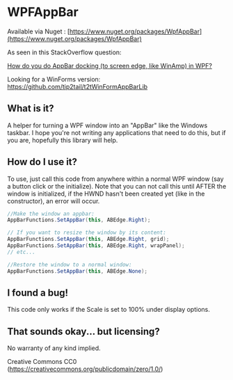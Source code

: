 WPFAppBar
=========

Available via Nuget : [https://www.nuget.org/packages/WpfAppBar](https://www.nuget.org/packages/WpfAppBar)

As seen in this StackOverflow question:

[How do you do AppBar docking (to screen edge, like WinAmp) in WPF?](http://stackoverflow.com/q/75785/12643)

Looking for a WinForms version:
https://github.com/tip2tail/t2tWinFormAppBarLib


What is it?
----------
A helper for turning a WPF window into an "AppBar" like the Windows taskbar.
I hope you're not writing any applications that need to do this, but if you
are, hopefully this library will help.

How do I use it?
----------------
To use, just call this code from anywhere within a normal WPF window (say a button click or the initialize). Note that you can not call this until AFTER the window is initialized, if the HWND hasn't been created yet (like in the constructor), an error will occur.

```C#
//Make the window an appbar:
AppBarFunctions.SetAppBar(this, ABEdge.Right);

// If you want to resize the window by its content:
AppBarFunctions.SetAppBar(this, ABEdge.Right, grid);
AppBarFunctions.SetAppBar(this, ABEdge.Right, wrapPanel);
// etc...

//Restore the window to a normal window:
AppBarFunctions.SetAppBar(this, ABEdge.None);
```

I found a bug!
--------------
This code only works if the Scale is set to 100% under display options.



That sounds okay... but licensing?
----------------------------------
No warranty of any kind implied.

Creative Commons CC0 (https://creativecommons.org/publicdomain/zero/1.0/)
